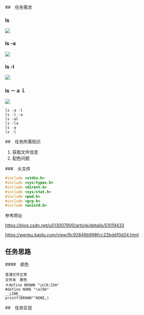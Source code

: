 ##　任务需求

### ls

![](/home/tesla/github/learn/ｃ语言/ls实现/深度截图_选择区域_20180917155442.png)

### ls -a

![](/home/tesla/github/learn/ｃ语言/ls实现/深度截图_选择区域_20180917155541.png)

### ls -l

![](/home/tesla/github/learn/ｃ语言/ls实现/深度截图_选择区域_20180917155718.png)

### ls －ａｌ

![](/home/tesla/github/learn/ｃ语言/ls实现/深度截图_选择区域_20180917154954.png)



````shell
ls -a -l
ls -l -a
ls -al
ls -la
ls -a
ls -l
````

##　任务所需知识

1. 获取文件信息
2. 配色问题

###　头文件

````cpp
#include <stdio.h>
#include <sys/types.h>
#include <dirent.h>
#include <sys/stat.h>
#include <pwd.h>
#include <grp.h>
#include <unistd.h>

````

参考网址

https://blog.csdn.net/u013007900/article/details/51019433

https://wenku.baidu.com/view/9c92849b998fcc22bdd10d24.html

## 任务思路

####　颜色

````
普通文件正常
文件夹　黄色
＃define BROWN "\e[0;33m"
#define NONE "\e[0m"
__LINE__
printf(BROWN""NONE,)
````











##　任务实现